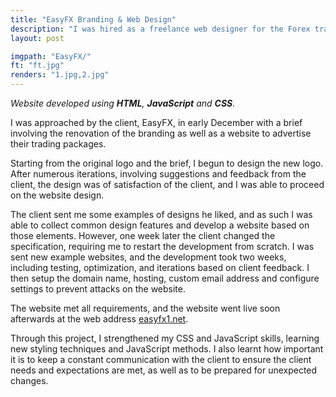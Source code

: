 ```yaml
---
title: "EasyFX Branding & Web Design"
description: "I was hired as a freelance web designer for the Forex trading company EasyFX. Working together with the client, I successfully designed a logo and developed a website meeting their specific requirements."
layout: post

imgpath: "EasyFX/"
ft: "ft.jpg"
renders: "1.jpg,2.jpg"
---
```

*Website developed using **HTML**, **JavaScript** and **CSS**.*

I was approached by the client, EasyFX, in early December with a brief involving the renovation of the branding as well as a website to advertise their trading packages.

Starting from the original logo and the brief, I begun to design the new logo. After numerous iterations, involving suggestions and feedback from the client, the design was of satisfaction of the client, and I was able to proceed on the website design.

The client sent me some examples of designs he liked, and as such I was able to collect common design features and develop a website based on those elements. However, one week later the client changed the specification, requiring me to restart the development from scratch. I was sent new example websites, and the development took two weeks, including testing, optimization, and iterations based on client feedback. I then setup the domain name, hosting, custom email address and configure settings to prevent attacks on the website.

The website met all requirements, and the website went live soon afterwards at the web address <a href="https://easyfx1.net" target="_blank">easyfx1.net</a>.

Through this project, I strengthened my CSS and JavaScript skills, learning new styling techniques and JavaScript methods. I also learnt how important it is to keep a constant communication with the client to ensure the client needs and expectations are met, as well as to be prepared for unexpected changes.